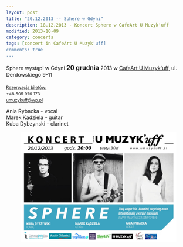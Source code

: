 ```yaml
---
layout: post
title: "20.12.2013 -- Sphere w Gdyni"
description: 18.12.2013 - Koncert Sphere w CafeArt U Muzyk'uff
modified: 2013-10-09
category: concerts
tags: [concert in CafeArt U Muzyk'uff]
comments: true
---
```

Sphere wystąpi w Gdyni <big>**20 grudnia**</big>
 2013 w  <a href="http://www.facebook.com/pages/Cafeart-U-Muzykuff/497745916963195?fref=ts">CafeArt U Muzyk'uff</a>, ul. Derdowskiego 9-11<br><br>
<small><u>Rezerwacja biletów:</u><br>
+48 505 976 173<br>
umuzykuff@wp.pl</small><br>



Ania Rybacka - vocal <br>
Marek Kadziela - guitar <br>
Kuba Dybzynski - clarinet<br>


<figure>
   <img src="/images/Sphere Plakat dla U Muzykuff small.jpg">
</figure>

